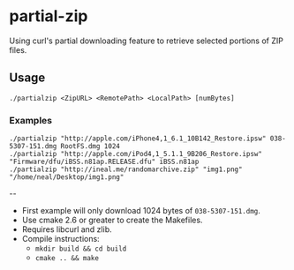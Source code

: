 # partial-zip
Using curl's partial downloading feature to retrieve selected portions of ZIP files.


## Usage

    ./partialzip <ZipURL> <RemotePath> <LocalPath> [numBytes]

### Examples

    ./partialzip "http://apple.com/iPhone4,1_6.1_10B142_Restore.ipsw" 038-5307-151.dmg RootFS.dmg 1024
    ./partialzip "http://apple.com/iPod4,1_5.1.1_9B206_Restore.ipsw" "Firmware/dfu/iBSS.n81ap.RELEASE.dfu" iBSS.n81ap
    ./partialzip "http://ineal.me/randomarchive.zip" "img1.png" "/home/neal/Desktop/img1.png"


--
* First example will only download 1024 bytes of `038-5307-151.dmg`.
* Use cmake 2.6 or greater to create the Makefiles.
* Requires libcurl and zlib.
* Compile instructions:
	+ `mkdir build && cd build`
	+ `cmake .. && make`
